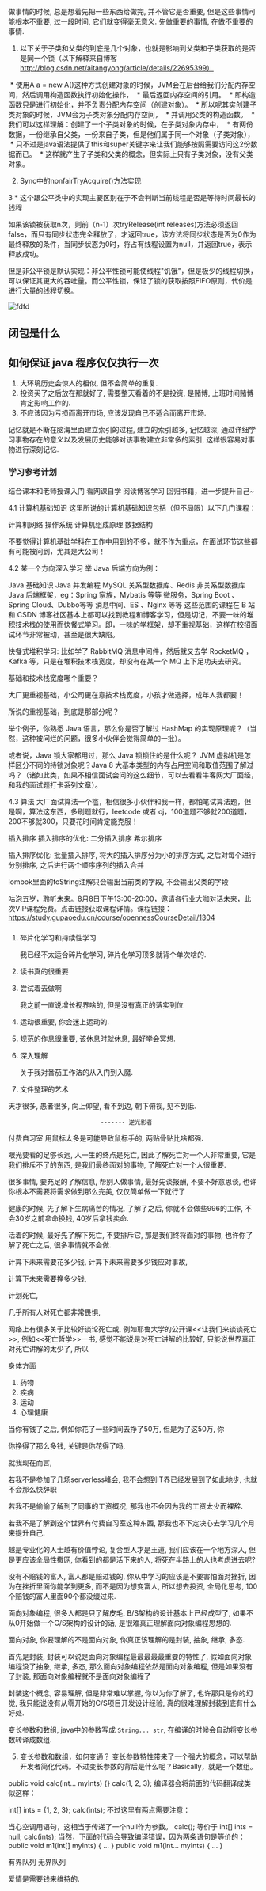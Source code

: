 
做事情的时候, 总是想着先把一些东西给做完, 并不管它是否重要, 但是这些事情可能根本不重要, 过一段时间, 它们就变得毫无意义. 先做重要的事情, 在做不重要的事情.



1. 以下关于子类和父类的到底是几个对象，也就是影响到父类和子类获取的是否是同一个锁（以下解释来自博客 http://blog.csdn.net/aitangyong/article/details/22695399）

 * 使用A a = new A()这种方式创建对象的时候，JVM会在后台给我们分配内存空间，然后调用构造函数执行初始化操作，
 * 最后返回内存空间的引用。
 * 即构造函数只是进行初始化，并不负责分配内存空间（创建对象）。
 * 所以呢其实创建子类对象的时候，JVM会为子类对象分配内存空间，
 * 并调用父类的构造函数。
 * 我们可以这样理解：创建了一个子类对象的时候，在子类对象内存中，
 * 有两份数据，一份继承自父类，一份来自子类，但是他们属于同一个对象（子类对象），
 * 只不过是java语法提供了this和super关键字来让我们能够按照需要访问这2份数据而已。
 * 这样就产生了子类和父类的概念，但实际上只有子类对象，没有父类对象。


2. Sync中的nonfairTryAcquire()方法实现

 3 * 这个跟公平类中的实现主要区别在于不会判断当前线程是否是等待时间最长的线程

 如果该锁被获取n次，则前（n-1）次tryRelease(int releases)方法必须返回false，而只有同步状态完全释放了，才返回true，该方法将同步状态是否为0作为最终释放的条件，当同步状态为0时，将占有线程设置为null，并返回true，表示释放成功。

 但是非公平锁是默认实现：非公平性锁可能使线程"饥饿"，但是极少的线程切换，可以保证其更大的吞吐量。而公平性锁，保证了锁的获取按照FIFO原则，代价是进行大量的线程切换。



![fdfd](./knowledge/svg_JavaArchitectsKnowledgeSystem.svg)

## 闭包是什么
## 如何保证 java 程序仅仅执行一次





1. 大环境历史会惊人的相似, 但不会简单的重复.
2. 投资买了之后放在那就好了, 需要整天看着的不是投资, 是赌博, 上班时间赌博肯定影响工作的.
3. 不应该因为亏损而离开市场, 应该发现自己不适合而离开市场.



记忆就是不断在脑海里面建立索引的过程, 建立的索引越多, 记忆越深, 通过详细学习事物存在的意义以及发展历史能够对该事物建立非常多的索引, 这样很容易对事物进行深刻记忆.



### 学习参考计划

结合课本和老师授课入门
看网课自学
阅读博客学习
回归书籍，进一步提升自己~


4.1 计算机基础知识
这里所说的计算机基础知识包括（但不局限）以下几门课程：

计算机网络
操作系统
计算机组成原理
数据结构

不要觉得计算机基础学科在工作中用到的不多，就不作为重点，在面试环节这些都有可能被问到，尤其是大公司！

4.2 某一个方向深入学习
举 Java 后端方向为例：

Java 基础知识
Java 并发编程
MySQL 关系型数据库、Redis 非关系型数据库
Java 后端框架，eg：Spring 家族，Mybatis 等等
微服务，Spring Boot 、Spring Cloud、Dubbo等等
消息中间、ES 、Nginx 等等
这些范围的课程在 B 站 和 CSDN 博客社区基本上都可以找到教程和博客学习，但是切记，不要一味的堆积技术栈的使用而快餐式学习。即，一味的学框架，却不重视基础，这样在校招面试环节非常被动，甚至是很大缺陷。

快餐式堆积学习: 比如学了 RabbitMQ 消息中间件，然后就又去学 RocketMQ ，Kafka 等，只是在堆积技术栈宽度，却没有在某一个 MQ 上下足功夫去研究。

基础和技术栈宽度哪个重要？

大厂更重视基础，小公司更在意技术栈宽度，小孩才做选择，成年人我都要！

所说的重视基础，到底是那部分呢？

举个例子，你熟悉 Java 语言，那么你是否了解过 HashMap 的实现原理呢？（当然，这种被问烂的问题，很多小伙伴会觉得简单的一批）。

或者说，Java 锁大家都用过，那么 Java 锁锁住的是什么呢？ JVM 虚拟机是怎样区分不同的持锁对象呢？Java 8 大基本类型的内存占用空间和取值范围了解过吗？（诸如此类，如果不相信面试会问的这么细节，可以去看看牛客网大厂面经，和我的面试题打卡系列文章）。

4.3 算法
大厂面试算法一个槛，相信很多小伙伴和我一样，都怕笔试算法题，但是啊，算法这东西，多刷题就行，leetcode 或者 oj，100道题不够就200道题，200不够就300，只要花时间肯定能克服！
 







插入排序
插入排序的优化: 二分插入排序
希尔排序

插入排序优化: 批量插入排序, 将大的插入排序分为小的排序方式, 之后对每个进行分别排序, 之后进行两个顺序序列的插入合并


lombok里面的toString注解只会输出当前类的字段, 不会输出父类的字段


咕泡五岁，聆听未来。8月8日下午13:00-20:00，邀请各行业大咖对话未来，此次VIP课程免费。点击链接获取课程详情。课程链接：https://study.gupaoedu.cn/course/opennessCourseDetail/1304


###

1. 碎片化学习和持续性学习

   我已经不太适合碎片化学习, 碎片化学习顶多就背个单次啥的.

2. 读书真的很重要

3. 尝试着去做啊

   我之前一直说增长视界啥的, 但是没有真正的落实到位

4. 运动很重要, 你会迷上运动的.

5. 规范的作息很重要, 该休息时就休息, 最好学会冥想.

6. 深入理解

   关于我对番茄工作法的从入门到入魔.

7. 文件整理的艺术


天才很多, 愚者很多, 向上仰望, 看不到边, 朝下俯视, 见不到低.

                              ------- 逆光影者




付费自习室
用鼠标太多是可能导致鼠标手的, 两贴骨贴比啥都强.



眼光要看的足够长远, 人一生的终点是死亡, 因此了解死亡对一个人非常重要, 它是我们排斥不了的东西, 是我们最终面对的事物, 了解死亡对一个人很重要.

很多事情, 要充足的了解信息, 帮别人做事情, 最好先谈报酬, 不要不好意思谈, 也许你根本不需要将需求做到那么完美, 仅仅简单做一下就行了

健康的时候, 先了解下生病痛苦的情况, 了解了之后, 你就不会做些996的工作, 不会30岁之前拿命换钱, 40岁后拿钱卖命.

活着的时候, 最好先了解下死亡, 不要排斥它, 那是我们终将面对的事物, 也许你了解了死亡之后, 很多事情就不会做.

计算下未来需要花多少钱, 计算下未来需要多少钱应对事故, 

计算下未来需要挣多少钱, 

计划死亡, 

几乎所有人对死亡都非常畏惧, 




网络上有很多关于比较好谈论死亡或, 例如耶鲁大学的公开课<<让我们来谈谈死亡>>, 例如<<死亡哲学>>一书, 感觉不能说是对死亡讲解的比较好, 只能说世界真正对死亡讲解的太少了, 所以


身体方面

   1. 药物
   2. 疾病
   3. 运动
   4. 心理健康



当你有钱了之后, 例如你花了一些时间去挣了50万, 但是为了这50万, 你


你挣得了那么多钱, 关键是你花得了吗, 

就我现在而言, 




若我不是参加了几场serverless峰会, 我不会想到IT界已经发展到了如此地步, 也就不会那么快辞职

若我不是偷偷了解到了同事的工资概况, 那我也不会因为我的工资太少而裸辞.

若我不是了解到这个世界有付费自习室这种东西, 那我也不下定决心去学习几个月来提升自己.



越是专业化的人士越有价值悖论, 复合型人才是王道, 我们应该在一个地方深入, 但是更应该全局性撒网, 你看到的都是活下来的人, 将死在半路上的人也考虑进去呢?

没有不赔钱的富人, 富人都是赔过钱的, 你从中学习的应该是不要害怕面对挫折, 因为在挫折里面你能学到更多, 而不是因为想变富人, 所以想去投资, 全局化思考, 100个赔钱的富人里面90个都没缓过来.







面向对象编程, 很多人都是只了解皮毛, B/S架构的设计基本上已经成型了, 如果不从0开始做一个C/S架构的设计的话, 是很难真正理解面向对象编程思想的.

面向对象, 你要理解的不是面向对象, 你真正该理解的是封装, 抽象, 继承, 多态. 

首先是封装, 封装可以说是面向对象编程最最最最最重要的特性了, 假如面向对象编程没了抽象, 继承, 多态, 那么面向对象编程依然是面向对象编程, 但是如果没有了封装, 那面向对象编程就不是面向对象编程了

   封装这个概念, 容易理解, 但是非常难以掌握, 你以为你了解了, 也许那只是你的幻觉, 我只能说没有从零开始的C/S项目开发设计经验, 真的很难理解封装到底有什么好处.




变长参数和数组, java中的参数写成 `String... str`, 在编译的时候会自动将变长参数转译成数组.

5. 变长参数和数组，如何变通？
变长参数特性带来了一个强大的概念，可以帮助开发者简化代码。不过变长参数的背后是什么呢？Basically，就是一个数组。

public void calc(int... myInts) {} 
calc(1, 2, 3);
编译器会将前面的代码翻译成类似这样：

int[] ints = {1, 2, 3};
calc(ints);
不过这里有两点需要注意：

当心空调用语句，这相当于传递了一个null作为参数。
calc();
等价于
int[] ints = null;
calc(ints);
当然，下面的代码会导致编译错误，因为两条语句是等价的：
public void m1(int[] myInts) { ... }
public void m1(int... myInts) { ... }





有界队列 无界队列







爱情是需要钱来维持的.



